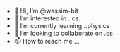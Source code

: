 - 👋 Hi, I’m @wassim-bit
- 👀 I’m interested in ..cs.
- 🌱 I’m currently learning ..physics
- 💞️ I’m looking to collaborate on .cs
- 📫 How to reach me ...

<!---
wassim-bit/wassim-bit is a ✨ special ✨ repository because its `README.md` (this file) appears on your GitHub profile.
You can click the Preview link to take a look at your changes.
--->
